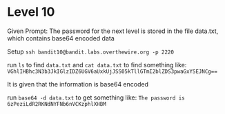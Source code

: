 # Level 10
Given Prompt: The password for the next level is stored in the file data.txt, which contains base64 encoded data

Setup
`ssh bandit10@bandit.labs.overthewire.org -p 2220`

run `ls` to find `data.txt` and `cat data.txt` to find something like:
`VGhlIHBhc3N3b3JkIGlzIDZ6UGV6aUxkUjJSS05kTllGTmI2blZDS3pwaGxYSEJNCg==`

It is given that the information is base64 encoded

run `base64 -d data.txt` to get something like:
`The password is 6zPeziLdR2RKNdNYFNb6nVCKzphlXHBM`